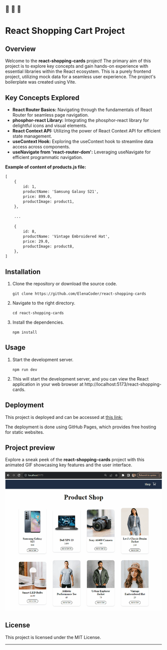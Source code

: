 🔔 🔔 🔔
---
# React Shopping Cart Project

## Overview

Welcome to the **react-shopping-cards** project! The primary aim of this project is to explore key concepts and gain hands-on experience with essential libraries within the React ecosystem. This is a purely frontend project, utilizing mock data for a seamless user experience. The project's boilerplate was created using Vite.


## Key Concepts Explored

- **React Router Basics:** Navigating through the fundamentals of React Router for seamless page navigation.
- **phosphor-react Library:** Integrating the phosphor-react library for delightful icons and visual elements.
- **React Context API:** Utilizing the power of React Context API for efficient state management.
- **useContext Hook:** Exploring the useContext hook to streamline data access across components.
- **useNavigate from 'react-router-dom':** Leveraging useNavigate for efficient programmatic navigation.


**Example of content of products.js file:**
```
[
    {
        id: 1,
        productName: 'Samsung Galaxy S21',
        price: 899.0,
        productImage: product1,
    },

    ...

    {
        id: 8,
        productName: 'Vintage Embroidered Hat',
        price: 29.0,
        productImage: product8,
    },
]

```

## Installation

1. Clone the repository or download the source code.

    `git clone https://github.com/ElenaCoder/react-shopping-cards`

3. Navigate to the right directory.

    `cd react-shopping-cards`

2. Install the dependencies.

    `npm install`


## Usage

1. Start the development server.

    `npm run dev`

2. This will start the development server, and you can view the React application in your web browser at http://localhost:5173/react-shopping-cards.

## Deployment

This project is deployed and can be accessed at [this link:](https://elenacoder.github.io/react-shopping-cards)

The deployment is done using GitHub Pages, which provides free hosting for static websites.


## Project preview

Explore a sneak peek of the **react-shopping-cards** project with this animated GIF showcasing key features and the user interface.

![UI project GIF](./public/react-shopping-cards-gif.gif)

## License

This project is licensed under the MIT License.

---